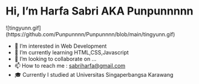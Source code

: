 <h1>Hi, I’m Harfa Sabri AKA Punpunnnnn</h1>
![tingyunn.gif](https://github.com/Punpunnnn/Punpunnnn/blob/main/tingyunn.gif)

- 👀 I’m interested in Web Development
- 🌱 I’m currently learning HTML,CSS,Javascript
- 💞️ I’m looking to collaborate on ...
- 📫 How to reach me : sabriharfa@gmail.com
- 🎓 Currently I studied at Universitas Singaperbangsa Karawang

<!---
Punpunnnn/Punpunnnn is a ✨ special ✨ repository because its `README.md` (this file) appears on your GitHub profile.
You can click the Preview link to take a look at your changes.
--->
